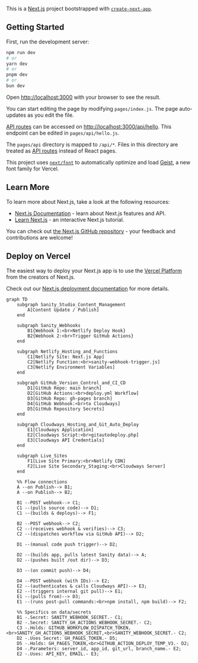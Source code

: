 This is a [Next.js](https://nextjs.org) project bootstrapped with [`create-next-app`](https://nextjs.org/docs/pages/api-reference/create-next-app).

## Getting Started

First, run the development server:

```bash
npm run dev
# or
yarn dev
# or
pnpm dev
# or
bun dev
```

Open [http://localhost:3000](http://localhost:3000) with your browser to see the result.

You can start editing the page by modifying `pages/index.js`. The page auto-updates as you edit the file.

[API routes](https://nextjs.org/docs/pages/building-your-application/routing/api-routes) can be accessed on [http://localhost:3000/api/hello](http://localhost:3000/api/hello). This endpoint can be edited in `pages/api/hello.js`.

The `pages/api` directory is mapped to `/api/*`. Files in this directory are treated as [API routes](https://nextjs.org/docs/pages/building-your-application/routing/api-routes) instead of React pages.

This project uses [`next/font`](https://nextjs.org/docs/pages/building-your-application/optimizing/fonts) to automatically optimize and load [Geist](https://vercel.com/font), a new font family for Vercel.

## Learn More

To learn more about Next.js, take a look at the following resources:

- [Next.js Documentation](https://nextjs.org/docs) - learn about Next.js features and API.
- [Learn Next.js](https://nextjs.org/learn-pages-router) - an interactive Next.js tutorial.

You can check out [the Next.js GitHub repository](https://github.com/vercel/next.js) - your feedback and contributions are welcome!

## Deploy on Vercel

The easiest way to deploy your Next.js app is to use the [Vercel Platform](https://vercel.com/new?utm_medium=default-template&filter=next.js&utm_source=create-next-app&utm_campaign=create-next-app-readme) from the creators of Next.js.

Check out our [Next.js deployment documentation](https://nextjs.org/docs/pages/building-your-application/deploying) for more details.

```mermaid
graph TD
    subgraph Sanity_Studio_Content_Management
        A[Content Update / Publish]
    end

    subgraph Sanity_Webhooks
        B1{Webhook 1:<br>Netlify Deploy Hook}
        B2{Webhook 2:<br>Trigger GitHub Actions}
    end

    subgraph Netlify_Hosting_and_Functions
        C1[Netlify Site: Next.js App]
        C2[Netlify Function:<br>sanity-webhook-trigger.js]
        C3[Netlify Environment Variables]
    end

    subgraph GitHub_Version_Control_and_CI_CD
        D1[GitHub Repo: main branch]
        D2[GitHub Actions:<br>deploy.yml Workflow]
        D3[GitHub Repo: gh-pages branch]
        D4[GitHub Webhook:<br>to Cloudways]
        D5[GitHub Repository Secrets]
    end

    subgraph Cloudways_Hosting_and_Git_Auto_Deploy
        E1[Cloudways Application]
        E2[Cloudways Script:<br>gitautodeploy.php]
        E3[Cloudways API Credentials]
    end

    subgraph Live_Sites
        F1[Live Site Primary:<br>Netlify CDN]
        F2[Live Site Secondary_Staging:<br>Cloudways Server]
    end

    %% Flow connections
    A --on Publish--> B1;
    A --on Publish--> B2;

    B1 --POST webhook--> C1;
    C1 --(pulls source code)--> D1;
    C1 --(builds & deploys)--> F1;

    B2 --POST webhook--> C2;
    C2 --(receives webhook & verifies)--> C3;
    C2 --(dispatches workflow via GitHub API)--> D2;

    D1 --(manual code push trigger)--> D2;

    D2 --(builds app, pulls latest Sanity data)--> A;
    D2 --(pushes built /out dir)--> D3;

    D3 --(on commit push)--> D4;

    D4 --POST webhook (with IDs)--> E2;
    E2 --(authenticates & calls Cloudways API)--> E3;
    E2 --(triggers internal git pull)--> E1;
    E1 --(pulls from)--> D3;
    E1 --(runs post-pull commands:<br>npm install, npm build)--> F2;

    %% Specifics on data/secrets
    B1 -.Secret: SANITY_WEBHOOK_SECRET.- C1;
    B2 -.Secret: SANITY_GH_ACTIONS_WEBHOOK_SECRET.- C2;
    C3 -.Holds: GITHUB_WORKFLOW_DISPATCH_TOKEN,<br>SANITY_GH_ACTIONS_WEBHOOK_SECRET,<br>SANITY_WEBHOOK_SECRET.- C2;
    D2 -.Uses Secret: GH_PAGES_TOKEN.- D5;
    D5 -.Holds: GH_PAGES_TOKEN,<br>GITHUB_ACTION_DEPLOY_TEMP_V3.- D2;
    D4 -.Parameters: server_id, app_id, git_url, branch_name.- E2;
    E2 -.Uses: API_KEY, EMAIL.- E3;
```